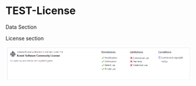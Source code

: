 # TEST-License

Data Section

License section

<a href="https://xceed.com/"><img src="XceedCommunityLicense.png"/></a>
